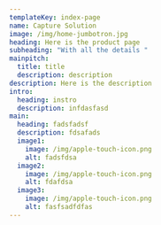 ```yaml
---
templateKey: index-page
name: Capture Solution
image: /img/home-jumbotron.jpg
heading: Here is the product page
subheading: "With all the details "
mainpitch:
  title: title
  description: description
description: Here is the description
intro:
  heading: instro
  description: infdasfasd
main:
  heading: fadsfadsf
  description: fdsafads
  image1:
    image: /img/apple-touch-icon.png
    alt: fadsfdsa
  image2:
    image: /img/apple-touch-icon.png
    alt: fdafdsa
  image3:
    image: /img/apple-touch-icon.png
    alt: fasfsadfdfas
---
```

